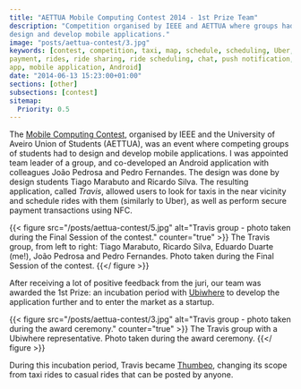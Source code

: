 ```yaml
---
title: "AETTUA Mobile Computing Contest 2014 - 1st Prize Team"
description: "Competition organised by IEEE and AETTUA where groups had to
design and develop mobile applications."
image: "posts/aettua-contest/3.jpg"
keywords: [contest, competition, taxi, map, schedule, scheduling, Uber, NFC,
payment, rides, ride sharing, ride scheduling, chat, push notification, mobile,
app, mobile application, Android]
date: "2014-06-13 15:23:00+01:00"
sections: [other]
subsections: [contest]
sitemap:
  Priority: 0.5
---
```


The [Mobile Computing Contest](http://concursocomputacaomovel.com/), organised
by IEEE and the University of Aveiro Union of Students (AETTUA), was an event
where competing groups of students had to design and develop mobile
applications. I was appointed team leader of a group, and co-developed an
Android application with colleagues João Pedrosa and Pedro Fernandes. The design
was done by design students Tiago Marabuto and Ricardo Silva. The resulting
application, called *Travis*, allowed users to look for taxis in the near
vicinity and schedule rides with them (similarly to Uber), as well as perform
secure payment transactions using NFC.

{{< figure
  src="/posts/aettua-contest/5.jpg"
  alt="Travis group - photo taken during the Final Session of the contest."
  counter="true" >}}
The Travis group, from left to right: Tiago Marabuto, Ricardo Silva, Eduardo
Duarte (me!), João Pedrosa and Pedro Fernandes. Photo taken during the Final
Session of the contest.
{{</ figure >}}

After receiving a lot of positive feedback from the juri, our team was awarded
the 1st Prize: an incubation period with [Ubiwhere](https://www.ubiwhere.com/)
to develop the application further and to enter the market as a startup.

{{< figure
  src="/posts/aettua-contest/3.jpg"
  alt="Travis group - photo taken during the award ceremony."
  counter="true" >}}
The Travis group with a Ubiwhere representative. Photo taken during the award
ceremony.
{{</ figure >}}

During this incubation period, Travis became
[Thumbeo](http://www.thumbeo.com/en/), changing its scope from taxi rides to
casual rides that can be posted by anyone.
